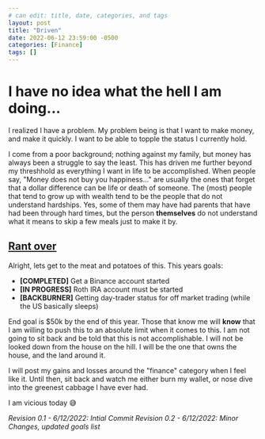 ```yaml
---
# can edit: title, date, categories, and tags
layout: post
title: "Driven"
date: 2022-06-12 23:59:00 -0500
categories: [Finance]
tags: []
---
```


# I have no idea what the hell I am doing...

I realized I have a problem. My problem being is that I want to make money, and make it quickly. I want to be able to topple the status I currently hold.

I come from a poor background; nothing against my family, but money has always been a struggle to say the least. This has driven me further beyond my threshhold as everything I want in life to be accomplished. When people say, "Money does not buy you happiness..." are usually the ones that forget that a dollar difference can be life or death of someone. The (most) people that tend to grow up with wealth tend to be the people that do not understand hardships. Yes, some of them may have had parents that have had been through hard times, but the person __themselves__ do not understand what it means to skip a few meals just to make it by.

## <u>Rant over</u>
Alright, lets get to the meat and potatoes of this. This years goals:

- **[COMPLETED]** Get a Binance account started
- **[IN PROGRESS]** Roth IRA account must be started
- **[BACKBURNER]** Getting day-trader status for off market trading (while the US basically sleeps)

End goal is $50k by the end of this year. Those that know me will __know__ that I am willing to push this to an absolute limit when it comes to this. I am not going to sit back and be told that this is not accomplishable. I will not be looked down from the house on the hill. I will be the one that owns the house, and the land around it. 

I will post my gains and losses around the "finance" category when I feel like it. Until then, sit back and watch me either burn my wallet, or nose dive into the greenest cabbage I have ever had.

I am vicious today 😅

_Revision 0.1 - 6/12/2022: Intial Commit_
_Revision 0.2 - 6/12/2022: Minor Changes, updated goals list_
